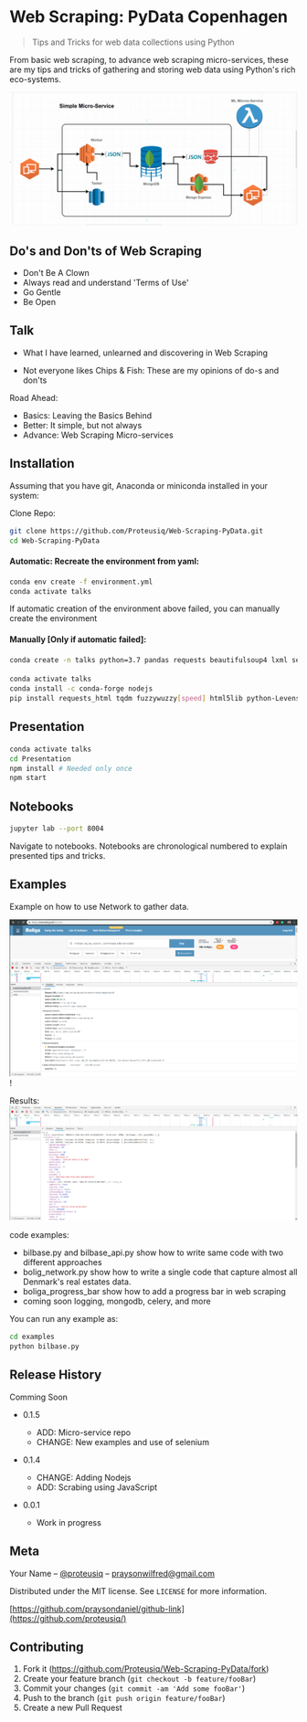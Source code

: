 # Web Scraping: PyData Copenhagen

> Tips and Tricks for web data collections using Python

From basic web scraping, to advance web scraping micro-services, these are my tips and tricks of gathering and storing web data using Python's rich eco-systems.

![](Presentation/images/micro.png)

## Do's and Don'ts of Web Scraping
- Don't Be A Clown
- Always read and understand 'Terms of Use'
- Go Gentle
- Be Open

## Talk
* What I have learned, unlearned and discovering in Web Scraping

* Not everyone likes Chips & Fish: These are my opinions of do-s and don'ts

Road Ahead:

- Basics: Leaving the Basics Behind
- Better: It simple, but not always
- Advance: Web Scraping Micro-services

## Installation

Assuming that you have git, Anaconda or miniconda installed in your system:

Clone Repo:

```sh
git clone https://github.com/Proteusiq/Web-Scraping-PyData.git
cd Web-Scraping-PyData
```
#### Automatic: Recreate the environment from yaml:

```sh
conda env create -f environment.yml
conda activate talks
```

If automatic creation of the environment above failed, you can manually create the environment

#### Manually [Only if automatic failed]:

```sh
conda create -n talks python=3.7 pandas requests beautifulsoup4 lxml selenium jupyterlab ipython

conda activate talks
conda install -c conda-forge nodejs
pip install requests_html tqdm fuzzywuzzy[speed] html5lib python-Levenshtein
```


## Presentation

```sh
conda activate talks
cd Presentation
npm install # Needed only once
npm start
```


## Notebooks

```sh
jupyter lab --port 8004
```

Navigate to notebooks. Notebooks are chronological numbered to explain
presented tips and tricks.

## Examples

Example on how to use Network to gather data.

![](Presentation/images/network.png)!

Results:
![](Presentation/images/network2.png)

code examples:

- bilbase.py and bilbase_api.py show how to write same code with two different approaches
- bolig_network.py show how to write a single code that capture almost all Denmark's real estates data.
- boliga_progress_bar show how to add a progress bar in web scraping
- coming soon logging, mongodb, celery, and more

You can run any example as:
```sh
cd examples
python bilbase.py
```

## Release History

Comming Soon
* 0.1.5
    * ADD: Micro-service repo
    * CHANGE: New examples and use of selenium
* 0.1.4
    * CHANGE: Adding Nodejs 
    * ADD: Scrabing using JavaScript
 
* 0.0.1
    * Work in progress

## Meta

Your Name – [@proteusiq](https://twitter.com/proteusiq) – praysonwilfred@gmail.com

Distributed under the MIT license. See ``LICENSE`` for more information.

[https://github.com/praysondaniel/github-link](https://github.com/proteusiq/)

## Contributing

1. Fork it (<https://github.com/Proteusiq/Web-Scraping-PyData/fork>)
2. Create your feature branch (`git checkout -b feature/fooBar`)
3. Commit your changes (`git commit -am 'Add some fooBar'`)
4. Push to the branch (`git push origin feature/fooBar`)
5. Create a new Pull Request
